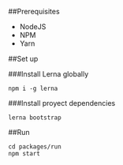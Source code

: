 ##Prerequisites

- NodeJS
- NPM
- Yarn

##Set up

###Install Lerna globally
```
npm i -g lerna
```

###Install proyect dependencies
```
lerna bootstrap
```

##Run
```
cd packages/run
npm start
```